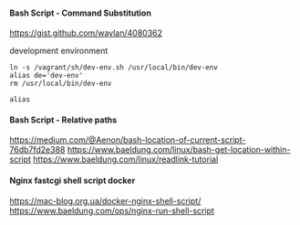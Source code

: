 #### Bash Script - Command Substitution
https://gist.github.com/waylan/4080362

development environment

```shell
ln -s /vagrant/sh/dev-env.sh /usr/local/bin/dev-env
alias de='dev-env'
rm /usr/local/bin/dev-env

alias 
```

#### Bash Script - Relative paths
https://medium.com/@Aenon/bash-location-of-current-script-76db7fd2e388
https://www.baeldung.com/linux/bash-get-location-within-script
https://www.baeldung.com/linux/readlink-tutorial

#### Nginx fastcgi shell script docker
https://mac-blog.org.ua/docker-nginx-shell-script/
https://www.baeldung.com/ops/nginx-run-shell-script


